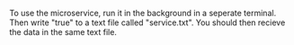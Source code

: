 To use the microservice, run it in the background in a seperate terminal. Then write "true" to a text file called "service.txt". You should then recieve the data in the same text file.
